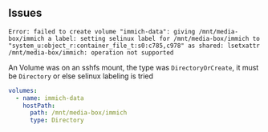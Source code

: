 ## Issues

`Error: failed to create volume "immich-data": giving /mnt/media-box/immich a label: setting selinux label for /mnt/media-box/immich to "system_u:object_r:container_file_t:s0:c785,c978" as shared: lsetxattr /mnt/media-box/immich: operation not supported`

An Volume was on an sshfs mount, the type was `DirectoryOrCreate`, it must be `Directory` or else selinux labeling is tried

```yaml
volumes:
  - name: immich-data
    hostPath:
      path: /mnt/media-box/immich
      type: Directory
```
